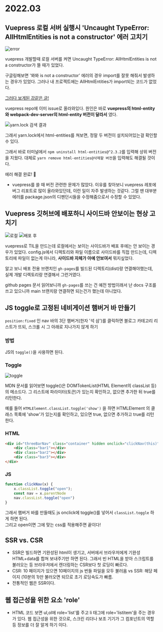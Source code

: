 
# 2022.03

## Vuepress 로컬 서버 실행시 'Uncaught TypeError: AllHtmlEntities is not a constructor' 에러 고치기

![error](./assets/htmlerror.png)

vuepress 개발할때 로컬 서버를 켜면 Uncaught TypeError: AllHtmlEntities is not a constructor가 뜰 때가 있었다.

구글링해보면 '뫄뫄 is not a constructor' 에러의 경우 import를 잘못 해줘서 발생하는 경우가 있었다. 그러나 내 프로젝트에는 AllHtmlEntities가 import되는 코드가 없었다.  

[그러다 보게된 강같은 글!](https://github.com/vuejs/vuepress/issues/2996)

vuepress repo에 이미 issue로 올라와있다. 
원인은 바로 **vuepress의 html-entity와 webpack-dev-server의 html-entity 버전이 달라서** 였다.

![yarn.lock 검색 결과](./assets/searchresult.png)

그래서 yarn.lock에서 html-entities를 쳐보면, 정말 두 버전이 설치되어있는걸 확인할 수 있다.

그래서 바로 터미널에서 `npm uninstall html-entities@^2.3.2`를 입력해 상위 버전을 지웠다. 대체로 `yarn remove html-entities@삭제할 버전`을 입력해도 해결될 것이다. 

에러 해결 완료! 🎉

+ vuepress를 쓸 때 버전 관련한 문제가 많았다. 이유를 찾아보니 vuepress 레포에 버그 리포트로 많이 올라와있던데, 이런 일이 자주 발생하는 것같다. 그럴 땐 대부분 에러를 package.json의 디펜던시들을 수정해줌으로서 수정할 수 있었다.

## Vuepress 깃허브에 배포하니 사이드바 안보이는 현상 고치기

![로컬](./assets/local.png)
![배포 후](./assets/deploy.png)

vuepress로 TIL을 만드는데 로컬에서는 보이는 사이드바가 배포 후에는 안 보이는 경우가 있었다. config.js에서 디렉토리와 파일 이름으로 사이드바를 직접 만드는데, 디렉토리에 파일이 없는게 아니라, **사이드바 자체가 아예 안보여서** 뭐지싶었다. 

알고 보니 배포 전용 브랜치인 `gh-pages`를 빌드된 디렉토리(dist)랑 연결해야했는데, 실제 개발 디렉토리랑 연결해서 그런거였다. 

github pages 문서 읽어보니까 `gh-pages`를 쓰는 건 예전 방법이래서 난 docs 구조를 쓰고 있으니까 main 브랜치랑 연결하면 되는건가 했는데 아니었다.

## JS toggle로 고정된 네비게이션 햄버거 바 만들기

`position:fixed` 인 nav 바의 3단 햄버거(한자 '석 삼')를 클릭하면 블로그 카테고리 리스트가 뜨되, 스크롤 시 그 아래로 지나가지 않게 하기

### 방법

JS의 ```toggle()```을 사용하면 된다.

### Toggle

![toggle](./assets/toggle.png)

MDN 문서를 읽어보면 toggle()은 DOMTokenList(HTML Element의 classList 등)의 메소드다. 그 리스트에 파라미터(토큰)가 있는지 확인하고, 없으면 추가한 뒤 true를 리턴한다.

예를 들어 ```HTMLElement.classList.toggle('show')``` 을 하면 HTMLElement 의 클래스 목록에 'show'가 있는지를 확인하고, 있으면 true, 없으면 추가하고 true를 리턴한다.

### HTML

```html
<div id="threeBarNav" class="container" hidden onclick="clickNav(this)">
    <div class="bar1"></div>
    <div class="bar2"></div>
    <div class="bar3"></div>
</div>
```

### JS

```js
function clickNav(x) {
    x.classList.toggle("open");
    const nav = x.parentNode
    nav.classList.toggle("open")
}
```

그래서 햄버거 바를 만들때도 js onclick에 toggle()를 넣어서 `classList.toggle` 하게 하면 된다.  
그리고 open이면 그에 맞는 css를 적용해주면 끝이다!

## SSR vs. CSR

- SSR은 빌드하면 기완성된 html이 생기고, 서버에서 브라우저에게 기완성 HTML+data를 합쳐 보내주기만 하면 된다. 그래서 빈 HTML을 받아 스크립트를 불러오는 등 브라우저에서 렌더링하는 CSR보다 첫 로딩이 빠르다.
- CSR: 10 페이지가 있으면 10페이지의 js 번들 파일을 모두 불러옴 vs SSR: 해당 페이지 (10분의 1)만 불러오면 되므로 초기 로딩속도가 빠름.
- 전통적인 웹은 SSR이다.

## 웹 접근성을 위한 요소 'role' 

- HTML 코드 보면 ul,ol에 role='list'를 주고 li 태그에 role='listitem'을 주는 경우가 있다. 웹 접근성을 위한 것으로, 스크린 리더나 보조 기기가 그 컴포넌트의 역할 등 정보를 더 잘 알게 하기 이다.